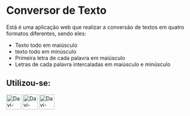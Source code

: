 <h1>Conversor de Texto</h1>
<p>Está é uma aplicação web que realizar a conversão de textos em quatro formatos diferentes, sendo eles:</p>
<ul>
  <li>Texto todo em maiúsculo</li>
  <li>texto todo em minúsculo</li>
  <li>Primeira letra de cada palavra em maiúsculo</li>
  <li>Letras de cada palavra intercaladas em maiúsculo e minúsculo</li>
</ul>
<h2>Utilizou-se:</h2>
<div style=display: inline-block>
  <img height="40px" alt ="Davi-HTML5" src="https://cdn.jsdelivr.net/gh/devicons/devicon/icons/html5/html5-original.svg" target="_blank">
  <img height="40px" alt ="Davi-CSS3" src="https://cdn.jsdelivr.net/gh/devicons/devicon/icons/css3/css3-original.svg" target="_blank">
  <img height="40px" alt ="Davi-Java Script" src="https://cdn.jsdelivr.net/gh/devicons/devicon/icons/javascript/javascript-original.svg" target="_blank">
</div>
